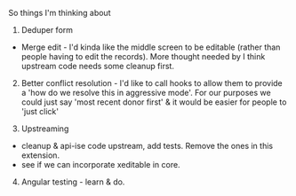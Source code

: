 So things I'm thinking about 

1) Deduper form

- Merge edit - I'd kinda like the middle screen to be editable (rather than people having to edit the records).
More thought needed by I think upstream code needs some cleanup first.

2) Better conflict resolution - I'd like to call hooks to allow them to provide a 'how do we resolve this in 
aggressive mode'. For our purposes we could just say 'most recent donor first' & it would be easier for people
to 'just click'

3) Upstreaming
 - cleanup & api-ise code upstream, add tests. Remove the ones in this extension.
 - see if we can incorporate xeditable in core.
 
4) Angular testing - learn & do.

